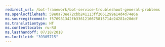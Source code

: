 ```yaml
---
redirect_url: /bot-framework/bot-service-troubleshoot-general-problems
ms.openlocfilehash: 59e0a73ee72cbb241113ff2061299a14d4d74e6a
ms.sourcegitcommit: f576981342fb3361216675815714e24281e20ddf
ms.translationtype: HT
ms.contentlocale: ru-RU
ms.lasthandoff: 07/18/2018
ms.locfileid: "39305715"
---
```


